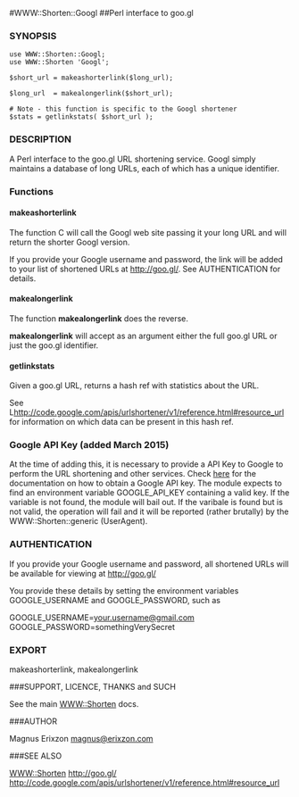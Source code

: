 #WWW::Shorten::Googl
##Perl interface to goo.gl

### SYNOPSIS

    use WWW::Shorten::Googl;
    use WWW::Shorten 'Googl';

    $short_url = makeashorterlink($long_url);

    $long_url  = makealongerlink($short_url);

    # Note - this function is specific to the Googl shortener
    $stats = getlinkstats( $short_url );

### DESCRIPTION

A Perl interface to the goo.gl URL shortening service. Googl simply maintains
a database of long URLs, each of which has a unique identifier.

### Functions

#### makeashorterlink

The function C<makeashorterlink> will call the Googl web site passing
it your long URL and will return the shorter Googl version.

If you provide your Google username and password, the link will be added
to your list of shortened URLs at <http://goo.gl/>. See AUTHENTICATION for details.

#### makealongerlink

The function **makealongerlink** does the reverse.

**makealongerlink**
will accept as an argument either the full goo.gl URL or just the
goo.gl identifier.

#### getlinkstats

Given a goo.gl URL, returns a hash ref with statistics about the URL.

See L<http://code.google.com/apis/urlshortener/v1/reference.html#resource_url>
for information on which data can be present in this hash ref.

### Google API Key (added March 2015)
At the time of adding this, it is necessary to provide a API Key to Google to perform the URL shortening and other services.
Check [here](https://developers.google.com/url-shortener/v1/getting_started#APIKey) for the documentation on how to obtain a Google API key.
The module expects to find an environment variable GOOGLE_API_KEY containing a valid key.
If the variable is not found, the module will bail out.
If the varibale is found but is not valid, the operation will fail and it will be reported (rather brutally) by the WWW::Shorten::generic (UserAgent).

### AUTHENTICATION

If you provide your Google username and password, all shortened URLs will be
available for viewing at <http://goo.gl/>

You provide these details by setting the environment variables GOOGLE_USERNAME
and GOOGLE_PASSWORD, such as

 GOOGLE_USERNAME=your.username@gmail.com
 GOOGLE_PASSWORD=somethingVerySecret

### EXPORT

makeashorterlink, makealongerlink

###SUPPORT, LICENCE, THANKS and SUCH

See the main <WWW::Shorten> docs.

###AUTHOR

Magnus Erixzon <magnus@erixzon.com>

###SEE ALSO

<WWW::Shorten>
<http://goo.gl/>
<http://code.google.com/apis/urlshortener/v1/reference.html#resource_url>

